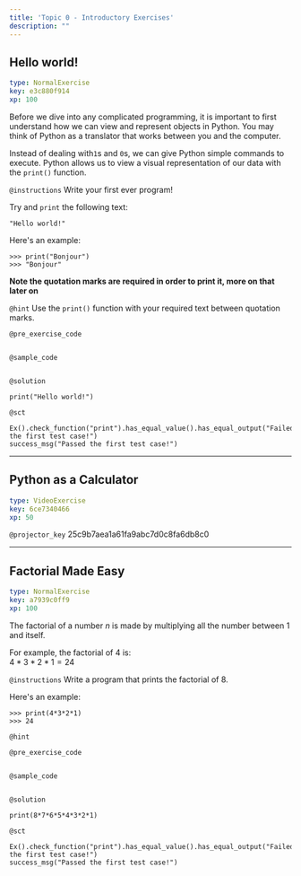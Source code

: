 ```yaml
---
title: 'Topic 0 - Introductory Exercises'
description: ""
---
```


## Hello world!

```yaml
type: NormalExercise
key: e3c880f914
xp: 100
```

Before we dive into any complicated programming, it is important to first understand how we can view and represent objects in Python. You may think of Python as a translator that works between you and the computer. 

Instead of dealing with`1`s and `0`s, we can give Python simple commands to execute. Python allows us to view a visual representation of our data with the `print()` function.

`@instructions`
Write your first ever program!

Try and `print` the following text:
```
"Hello world!"
```

Here's an example:
```
>>> print("Bonjour")
>>> "Bonjour"
```
**Note the quotation marks are required in order to print it, more on that later on**

`@hint`
Use the `print()` function with your required text between quotation marks.

`@pre_exercise_code`
```{python}

```

`@sample_code`
```{python}

```

`@solution`
```{python}
print("Hello world!")
```

`@sct`
```{python}
Ex().check_function("print").has_equal_value().has_equal_output("Failed the first test case!")
success_msg("Passed the first test case!")
```

---

## Python as a Calculator

```yaml
type: VideoExercise
key: 6ce7340466
xp: 50
```

`@projector_key`
25c9b7aea1a61fa9abc7d0c8fa6db8c0

---

## Factorial Made Easy

```yaml
type: NormalExercise
key: a7939c0ff9
xp: 100
```

The factorial of a number $n$ is made by multiplying all the number between 1 and itself.

For example, the factorial of $4$ is:  
$4 * 3 * 2 * 1 = 24$

`@instructions`
Write a program that prints the factorial of $8$.

Here's an example:
```
>>> print(4*3*2*1)
>>> 24
```

`@hint`


`@pre_exercise_code`
```{python}

```

`@sample_code`
```{python}

```

`@solution`
```{python}
print(8*7*6*5*4*3*2*1)
```

`@sct`
```{python}
Ex().check_function("print").has_equal_value().has_equal_output("Failed the first test case!")
success_msg("Passed the first test case!")
```
